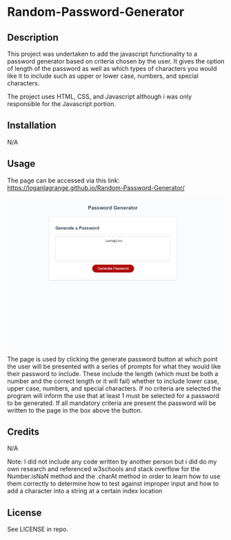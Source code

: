 # Random-Password-Generator

## Description

This project was undertaken to add the javascript functionality to a password generator based on criteria chosen by the user. It gives the  option of length of the password as well as which types of characters you would like it to include such as upper or lower case, numbers, and special characters.

The project uses HTML, CSS, and Javascript although i was only responsible for the Javascript portion.

## Installation

N/A

## Usage

The page can be accessed via this link: https://loganlagrange.github.io/Random-Password-Generator/

![screenshot of the page](./assets/img/README-screenshot.png)

The page is used by clicking the generate password button at which point the user will be presented with a series of prompts for what they would like their password to include. These include the length (which must be both a number and the correct length or it will fail) whether to include lower case, upper case, numbers, and special characters. If no criteria are selected the program will inform the use that at least 1 must be selected for a password to be generated. If all mandatory criteria are present the password will be written to the page in the box above the button.

## Credits
N/A

Note: I did not include any code written by another person but i did do my own research and referenced w3schools and stack overflow for the Number.isNaN method and the .charAt method in order to learn how to use them correctly to determine how to test against improper input and how to add a character into a string at a certain index location

## License
See LICENSE in repo.